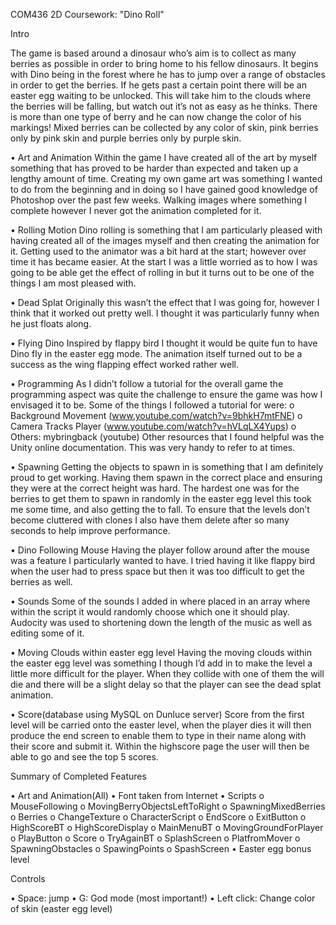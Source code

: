 COM436 2D Coursework: "Dino Roll"

Intro 

The game is based around a dinosaur who’s aim is to collect as many berries as possible in order to bring home to his fellow dinosaurs. It begins with Dino being in the forest where he has to jump over a range of obstacles in order to get the berries. If he gets past a certain point there will be an easter egg waiting to be unlocked. This will take him to the clouds where the berries will be falling, but watch out it’s not as easy as he thinks. There is more than one type of berry and he can now change the color of his markings! Mixed berries can be collected by any color of skin, pink berries only by pink skin and purple berries only by purple skin. 

•	Art and Animation 
Within the game I have created all of the art by myself something that has proved to be harder than expected and taken up a lengthy amount of time. Creating my own game art was something I wanted to do from the beginning and in doing so I have gained good knowledge of Photoshop over the past few weeks. Walking images where something I complete however I never got the animation completed for it. 

•	Rolling Motion 
Dino rolling is something that I am particularly pleased with having created all of the images myself and then creating the animation for it. Getting used to the animator was a bit hard at the start; however over time it has became easier. At the start I was a little worried as to how I was going to be able get the effect of rolling in but it turns out to be one of the things I am most pleased with. 

•	Dead Splat 
Originally this wasn’t the effect that I was going for, however I think that it worked out pretty well. I thought it was particularly funny when he just floats along. 

•	Flying Dino 
Inspired by flappy bird I thought it would be quite fun to have Dino fly in the easter egg mode. The animation itself turned out to be a success as the wing flapping effect worked rather well. 


•	Programming 
As I didn’t follow a tutorial for the overall game the programming aspect was quite the challenge to ensure the game was how I envisaged it to be. Some of the things I followed a tutorial for were: 
o	Background Movement (www.youtube.com/watch?v=9bhkH7mtFNE)
o	Camera Tracks Player
(www.youtube.com/watch?v=hVLqLX4Yups)
o	Others: mybringback (youtube)
Other resources that I found helpful was the Unity online documentation. This was very handy to refer to at times. 

•	Spawning 
Getting the objects to spawn in is something that I am definitely proud to get working. Having them spawn in the correct place and ensuring they were at the correct height was hard. The hardest one was for the berries to get them to spawn in randomly in the easter egg level this took me some time, and also getting the to fall. To ensure that the levels don’t become cluttered with clones I also have them delete after so many seconds to help improve performance. 

•	Dino Following Mouse 
Having the player follow around after the mouse was a feature I particularly wanted to have. I tried having it like flappy bird when the user had to press space but then it was too difficult to get the berries as well. 

•	Sounds 
Some of the sounds I added in where placed in an array where within the script it would randomly choose which one it should play. Audocity was used to shortening down the length of the music as well as editing some of it.

•	Moving Clouds within easter egg level 
Having the moving clouds within the easter egg level was something I though I’d add in to make the level a little more difficult for the player. When they collide with one of them the will die and there will be a slight delay so that the player can see the dead splat animation. 

•	Score(database using MySQL on Dunluce server) 
Score from the first level will be carried onto the easter level, when the player dies it will then produce the end screen to enable them to type in their name along with their score and submit it. Within the highscore page the user will then be able to go and see the top 5 scores.


Summary of Completed Features

•	Art and Animation(All)
•	Font taken from Internet
•	Scripts
o	MouseFollowing
o	MovingBerryObjectsLeftToRight
o	SpawningMixedBerries
o	Berries 
o	ChangeTexture
o	CharacterScript
o	EndScore
o	ExitButton
o	HighScoreBT
o	HighScoreDisplay
o	MainMenuBT
o	MovingGroundForPlayer
o	PlayButton
o	Score
o	TryAgainBT
o	SplashScreen
o	PlatfromMover
o	SpawningObstacles
o	SpawingPoints
o	SpashScreen
•	Easter egg bonus level


Controls

•	Space: jump 
•	G: God mode (most important!) 
•	Left click: Change color of skin (easter egg level)


